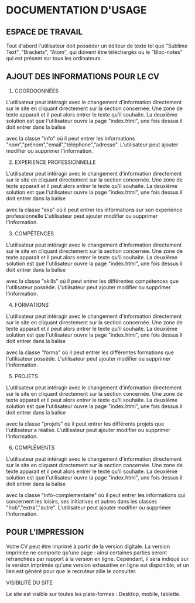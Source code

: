 # DOCUMENTATION D'USAGE


## ESPACE DE TRAVAIL
Tout d'abord l'utilisateur doit posséder un éditeur de texte tel que "Sublime Text", "Brackets", "Atom", qui doivent être téléchargés ou le "Bloc-notes" qui est présent sur tous les ordinateurs.

## AJOUT DES INFORMATIONS POUR LE CV

1. COORDOONNÉES

L'utilisateur peut intéragir avec le changement d'information directement sur le site en cliquant directement sur la section concernée. Une zone de texte apparait et il peut alors entrer le texte qu'il souhaite.
La deuxième solution est que l'utilisateur ouvre la page "index.html", une fois dessus il doit entrer dans la balise <section> avec la classe "info" où il peut entrer les informations "nom","prénom","email","téléphone","adresse".
L'utilisateur peut ajouter modifier ou supprimer l'information.

2. EXPERIENCE PROFESSIONNELLE

L'utilisateur peut intéragir avec le changement d'information directement sur le site en cliquant directement sur la section concernée. Une zone de texte apparait et il peut alors entrer le texte qu'il souhaite.
La deuxième solution est que l'utilisateur ouvre la page "index.html", une fois dessus il doit entrer dans la balise <section> avec la classe "exp" où il peut entrer les informations sur son experience professionnelle
L'utilisateur peut ajouter modifier ou supprimer l'information.

3. COMPÉTENCES

L'utilisateur peut intéragir avec le changement d'information directement sur le site en cliquant directement sur la section concernée. Une zone de texte apparait et il peut alors entrer le texte qu'il souhaite.
La deuxième solution est que l'utilisateur ouvre la page "index.html", une fois dessus il doit entrer dans la balise <section> avec la classe "skills" où il peut entrer les différentes compétences que l'utilisateur possède.
L'utilisateur peut ajouter modifier ou supprimer l'information.

4. FORMATIONS

L'utilisateur peut intéragir avec le changement d'information directement sur le site en cliquant directement sur la section concernée. Une zone de texte apparait et il peut alors entrer le texte qu'il souhaite.
La deuxième solution est que l'utilisateur ouvre la page "index.html", une fois dessus il doit entrer dans la balise <section> avec la classe "forma" où il peut entrer les différentes formations que l'utilisateur possède.
L'utilisateur peut ajouter modifier ou supprimer l'information.

5. PROJETS

L'utilisateur peut intéragir avec le changement d'information directement sur le site en cliquant directement sur la section concernée. Une zone de texte apparait et il peut alors entrer le texte qu'il souhaite.
La deuxième solution est que l'utilisateur ouvre la page "index.html", une fois dessus il doit entrer dans la balise <section> avec la classe "projets" où il peut entrer les différents projets que l'utilisateur a réalisé.
L'utilisateur peut ajouter modifier ou supprimer l'information.

6. COMPLÉMENTS

L'utilisateur peut intéragir avec le changement d'information directement sur le site en cliquant directement sur la section concernée. Une zone de texte apparait et il peut alors entrer le texte qu'il souhaite.
La deuxième solution est que l'utilisateur ouvre la page "index.html", une fois dessus il doit entrer dans la balise <section> avec la classe "info-complementaire" où il peut entrer les informations qui concernent les loisirs, ses initiatives et autres dans les classes "hob","extra","autre".
L'utilisateur peut ajouter modifier ou supprimer l'information.


## POUR L'IMPRESSION

Votre CV peut être imprimé à partir de la version digitale. La version imprimée ne comporte qu'une page : ainsi certaines parties seront retranchées par rapport à la version en ligne. Cependant, il sera indiqué sur la version imprimée qu'une version exhaustive en ligne est disponible, et un lien est généré pour que le recruteur aille le consulter.


VISIBILITÉ DU SITE

Le site est visible sur toutes les plate-formes : Desktop, mobile, tablette.










